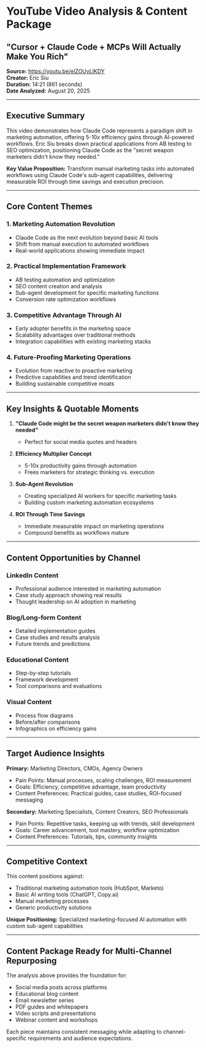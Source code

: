 # YouTube Video Analysis & Content Package
## "Cursor + Claude Code + MCPs Will Actually Make You Rich"

**Source:** https://youtu.be/elZOUvLlKDY  
**Creator:** Eric Siu  
**Duration:** 14:21 (861 seconds)  
**Date Analyzed:** August 20, 2025

---

## Executive Summary

This video demonstrates how Claude Code represents a paradigm shift in marketing automation, offering 5-10x efficiency gains through AI-powered workflows. Eric Siu breaks down practical applications from AB testing to SEO optimization, positioning Claude Code as the "secret weapon marketers didn't know they needed."

**Key Value Proposition:** Transform manual marketing tasks into automated workflows using Claude Code's sub-agent capabilities, delivering measurable ROI through time savings and execution precision.

---

## Core Content Themes

### 1. **Marketing Automation Revolution**
- Claude Code as the next evolution beyond basic AI tools
- Shift from manual execution to automated workflows
- Real-world applications showing immediate impact

### 2. **Practical Implementation Framework**
- AB testing automation and optimization
- SEO content creation and analysis
- Sub-agent development for specific marketing functions
- Conversion rate optimization workflows

### 3. **Competitive Advantage Through AI**
- Early adopter benefits in the marketing space
- Scalability advantages over traditional methods
- Integration capabilities with existing marketing stacks

### 4. **Future-Proofing Marketing Operations**
- Evolution from reactive to proactive marketing
- Predictive capabilities and trend identification
- Building sustainable competitive moats

---

## Key Insights & Quotable Moments

1. **"Claude Code might be the secret weapon marketers didn't know they needed"**
   - Perfect for social media quotes and headers

2. **Efficiency Multiplier Concept**
   - 5-10x productivity gains through automation
   - Frees marketers for strategic thinking vs. execution

3. **Sub-Agent Revolution**
   - Creating specialized AI workers for specific marketing tasks
   - Building custom marketing automation ecosystems

4. **ROI Through Time Savings**
   - Immediate measurable impact on marketing operations
   - Compound benefits as workflows mature

---

## Content Opportunities by Channel

### LinkedIn Content
- Professional audience interested in marketing automation
- Case study approach showing real results
- Thought leadership on AI adoption in marketing

### Blog/Long-form Content
- Detailed implementation guides
- Case studies and results analysis
- Future trends and predictions

### Educational Content
- Step-by-step tutorials
- Framework development
- Tool comparisons and evaluations

### Visual Content
- Process flow diagrams
- Before/after comparisons
- Infographics on efficiency gains

---

## Target Audience Insights

**Primary:** Marketing Directors, CMOs, Agency Owners
- Pain Points: Manual processes, scaling challenges, ROI measurement
- Goals: Efficiency, competitive advantage, team productivity
- Content Preferences: Practical guides, case studies, ROI-focused messaging

**Secondary:** Marketing Specialists, Content Creators, SEO Professionals
- Pain Points: Repetitive tasks, keeping up with trends, skill development
- Goals: Career advancement, tool mastery, workflow optimization
- Content Preferences: Tutorials, tips, community insights

---

## Competitive Context

This content positions against:
- Traditional marketing automation tools (HubSpot, Marketo)
- Basic AI writing tools (ChatGPT, Copy.ai)
- Manual marketing processes
- Generic productivity solutions

**Unique Positioning:** Specialized marketing-focused AI automation with custom sub-agent capabilities

---

## Content Package Ready for Multi-Channel Repurposing

The analysis above provides the foundation for:
- Social media posts across platforms
- Educational blog content
- Email newsletter series
- PDF guides and whitepapers
- Video scripts and presentations
- Webinar content and workshops

Each piece maintains consistent messaging while adapting to channel-specific requirements and audience expectations.